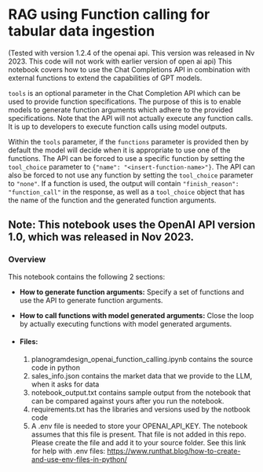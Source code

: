# RAG using Function calling for tabular data ingestion
(Tested with version 1.2.4 of the openai api. This version was released in Nv 2023. This code will not work with earlier version of open ai api)
This notebook covers how to use the Chat Completions API in combination with external functions to extend the capabilities of GPT models.

`tools` is an optional parameter in the Chat Completion API which can be used to provide function specifications. The purpose of this is to enable models to generate function arguments which adhere to the provided specifications. Note that the API will not actually execute any function calls. It is up to developers to execute function calls using model outputs.

Within the `tools` parameter, if the `functions` parameter is provided then by default the model will decide when it is appropriate to use one of the functions. The API can be forced to use a specific function by setting the `tool_choice` parameter to `{"name": "<insert-function-name>"}`. The API can also be forced to not use any function by setting the `tool_choice` parameter to `"none"`. If a function is used, the output will contain `"finish_reason": "function_call"` in the response, as well as a `tool_choice` object that has the name of the function and the generated function arguments.

## Note: This notebook uses the OpenAI API version 1.0, which was released in Nov 2023. 

### Overview

This notebook contains the following 2 sections:

- **How to generate function arguments:** Specify a set of functions and use the API to generate function arguments.
- **How to call functions with model generated arguments:** Close the loop by actually executing functions with model generated arguments.

- #### Files:
  1. planogramdesign_openai_function_calling.ipynb contains the source code in python
  2. sales_info.json contains the market data that we provide to the LLM, when it asks for data
  3. notebook_output.txt contains sample output from the notebook that can be compared against yours after you run the notebook.
  4. requirements.txt has the libraries and versions used by the notbook code
  5. A .env file is needed to store your OPENAI_API_KEY. The notebook assumes that this file is present. That file is not added in this repo. Please create the file and add it to your source folder. See this link for help with .env files: https://www.runthat.blog/how-to-create-and-use-env-files-in-python/
     
